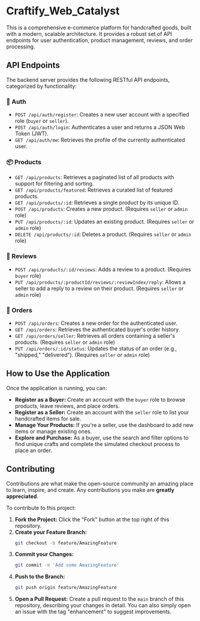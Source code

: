# Craftify_Web_Catalyst

This is a comprehensive e-commerce platform for handcrafted goods, built with a modern, scalable architecture. It provides a robust set of API endpoints for user authentication, product management, reviews, and order processing.

## API Endpoints

The backend server provides the following RESTful API endpoints, categorized by functionality:

### 🔐 Auth

  * `POST /api/auth/register`: Creates a new user account with a specified role (`buyer` or `seller`).
  * `POST /api/auth/login`: Authenticates a user and returns a JSON Web Token (JWT).
  * `GET /api/auth/me`: Retrieves the profile of the currently authenticated user.

### 📦 Products

  * `GET /api/products`: Retrieves a paginated list of all products with support for filtering and sorting.
  * `GET /api/products/featured`: Retrieves a curated list of featured products.
  * `GET /api/products/:id`: Retrieves a single product by its unique ID.
  * `POST /api/products`: Creates a new product. (Requires `seller` or `admin` role)
  * `PUT /api/products/:id`: Updates an existing product. (Requires `seller` or `admin` role)
  * `DELETE /api/products/:id`: Deletes a product. (Requires `seller` or `admin` role)

### 💬 Reviews

  * `POST /api/products/:id/reviews`: Adds a review to a product. (Requires `buyer` role)
  * `PUT /api/products/:productId/reviews/:reviewIndex/reply`: Allows a seller to add a reply to a review on their product. (Requires `seller` or `admin` role)

### 🛒 Orders

  * `POST /api/orders`: Creates a new order for the authenticated user.
  * `GET /api/orders`: Retrieves the authenticated buyer's order history.
  * `GET /api/orders/seller`: Retrieves all orders containing a seller's products. (Requires `seller` or `admin` role)
  * `PUT /api/orders/:id/status`: Updates the status of an order (e.g., "shipped," "delivered"). (Requires `seller` or `admin` role)

## How to Use the Application

Once the application is running, you can:

  * **Register as a Buyer:** Create an account with the `buyer` role to browse products, leave reviews, and place orders.
  * **Register as a Seller:** Create an account with the `seller` role to list your handcrafted items for sale.
  * **Manage Your Products:** If you're a seller, use the dashboard to add new items or manage existing ones.
  * **Explore and Purchase:** As a buyer, use the search and filter options to find unique crafts and complete the simulated checkout process to place an order.

## Contributing

Contributions are what make the open-source community an amazing place to learn, inspire, and create. Any contributions you make are **greatly appreciated**.

To contribute to this project:

1.  **Fork the Project:** Click the "Fork" button at the top right of this repository.
2.  **Create your Feature Branch:**
    ```bash
    git checkout -b feature/AmazingFeature
    ```
3.  **Commit your Changes:**
    ```bash
    git commit -m 'Add some AmazingFeature'
    ```
4.  **Push to the Branch:**
    ```bash
    git push origin feature/AmazingFeature
    ```
5.  **Open a Pull Request:** Create a pull request to the `main` branch of this repository, describing your changes in detail. You can also simply open an issue with the tag "enhancement" to suggest improvements.
